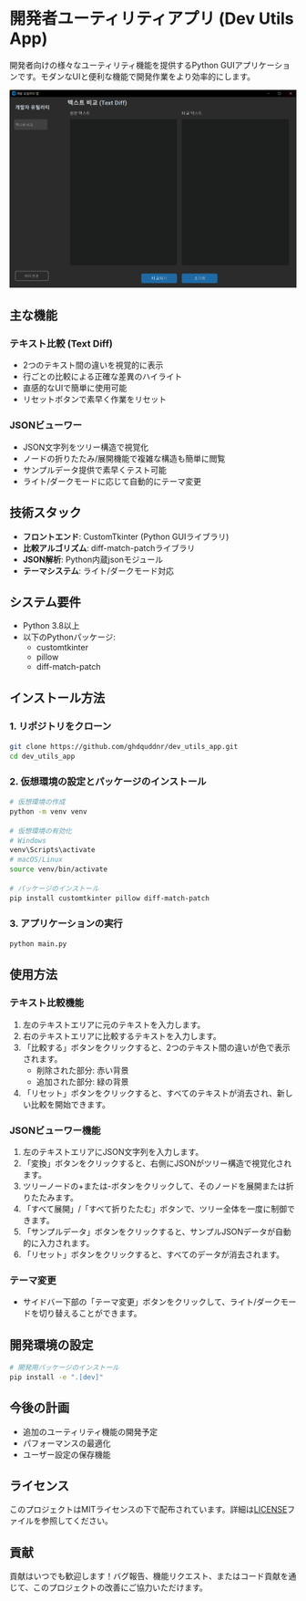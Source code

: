 # 開発者ユーティリティアプリ (Dev Utils App)

開発者向けの様々なユーティリティ機能を提供するPython GUIアプリケーションです。モダンなUIと便利な機能で開発作業をより効率的にします。

![アプリケーションスクリーンショット](screenshot.png)

## 主な機能

### テキスト比較 (Text Diff)
- 2つのテキスト間の違いを視覚的に表示
- 行ごとの比較による正確な差異のハイライト
- 直感的なUIで簡単に使用可能
- リセットボタンで素早く作業をリセット

### JSONビューワー
- JSON文字列をツリー構造で視覚化
- ノードの折りたたみ/展開機能で複雑な構造も簡単に閲覧
- サンプルデータ提供で素早くテスト可能
- ライト/ダークモードに応じて自動的にテーマ変更

## 技術スタック

- **フロントエンド**: CustomTkinter (Python GUIライブラリ)
- **比較アルゴリズム**: diff-match-patchライブラリ
- **JSON解析**: Python内蔵jsonモジュール
- **テーマシステム**: ライト/ダークモード対応

## システム要件

- Python 3.8以上
- 以下のPythonパッケージ:
  - customtkinter
  - pillow
  - diff-match-patch

## インストール方法

### 1. リポジトリをクローン
```bash
git clone https://github.com/ghdquddnr/dev_utils_app.git
cd dev_utils_app
```

### 2. 仮想環境の設定とパッケージのインストール
```bash
# 仮想環境の作成
python -m venv venv

# 仮想環境の有効化
# Windows
venv\Scripts\activate
# macOS/Linux
source venv/bin/activate

# パッケージのインストール
pip install customtkinter pillow diff-match-patch
```

### 3. アプリケーションの実行
```bash
python main.py
```

## 使用方法

### テキスト比較機能
1. 左のテキストエリアに元のテキストを入力します。
2. 右のテキストエリアに比較するテキストを入力します。
3. 「比較する」ボタンをクリックすると、2つのテキスト間の違いが色で表示されます。
   - 削除された部分: 赤い背景
   - 追加された部分: 緑の背景
4. 「リセット」ボタンをクリックすると、すべてのテキストが消去され、新しい比較を開始できます。

### JSONビューワー機能
1. 左のテキストエリアにJSON文字列を入力します。
2. 「変換」ボタンをクリックすると、右側にJSONがツリー構造で視覚化されます。
3. ツリーノードの+または-ボタンをクリックして、そのノードを展開または折りたたみます。
4. 「すべて展開」/「すべて折りたたむ」ボタンで、ツリー全体を一度に制御できます。
5. 「サンプルデータ」ボタンをクリックすると、サンプルJSONデータが自動的に入力されます。
6. 「リセット」ボタンをクリックすると、すべてのデータが消去されます。

### テーマ変更
- サイドバー下部の「テーマ変更」ボタンをクリックして、ライト/ダークモードを切り替えることができます。

## 開発環境の設定

```bash
# 開発用パッケージのインストール
pip install -e ".[dev]"
```

## 今後の計画

- 追加のユーティリティ機能の開発予定
- パフォーマンスの最適化
- ユーザー設定の保存機能

## ライセンス

このプロジェクトはMITライセンスの下で配布されています。詳細は[LICENSE](LICENSE)ファイルを参照してください。

## 貢献

貢献はいつでも歓迎します！バグ報告、機能リクエスト、またはコード貢献を通じて、このプロジェクトの改善にご協力いただけます。 